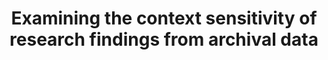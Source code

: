 ---
title: "Examining the context sensitivity of research findings from archival data"
collection: publications
permalink: 
paperurl: 
link: 
citation: 'Delios, A., Clemente, E., Wu, T., Tan, H., Wang, Y., Gordon, M., Viganola, D., Chen, Z., Dreber, A., Johannesson, M., Pfeiffer, T., <u>Generalizability Tests Forecasting Collaboration</u>, & Uhlmann, E.L. (2022). Examining the context sensitivity of research findings from archival data. <em>Proceedings of the National Academy of Sciences</em>. 119(30)e2120377119. https://doi.org/10.1073/pnas.2120377119 [<u>Member of forecasting collaboration</u>]'
---